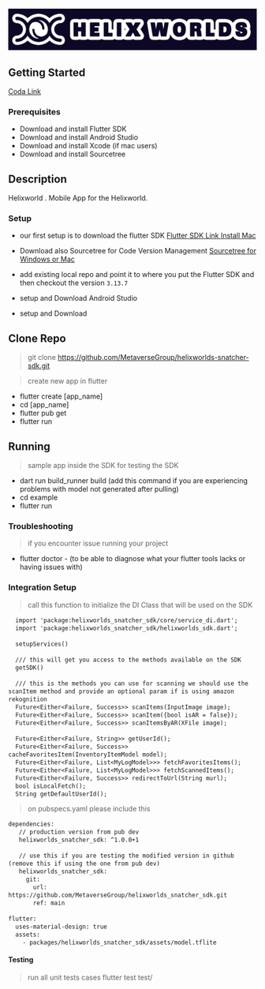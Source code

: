 ![Banner](./banner.png)

## Getting Started
[Coda Link](https://coda.io/d/_dnFTWBVBuj5/Mobile-Development-Flutter_suZvc)


### Prerequisites
* Download and install Flutter SDK
* Download and install Android Studio
* Download and install Xcode (if mac users)
* Download and install Sourcetree


## Description
Helixworld . Mobile App for the Helixworld.



### Setup 

* our first setup is to download the flutter SDK
[Flutter SDK Link Install Mac](https://docs.flutter.dev/get-started/install/macos)

* Download also Sourcetree for Code Version Management
[Sourcetree for Windows or Mac](https://www.sourcetreeapp.com/)

* add existing local repo and point it to where you put the Flutter SDK and then checkout the version `3.13.7`
* setup and Download Android Studio
* setup and Download

## Clone Repo
> git clone https://github.com/MetaverseGroup/helixworlds-snatcher-sdk.git

> create new app in flutter
* flutter create [app_name]
* cd [app_name]
* flutter pub get
* flutter run 


## Running
> sample app inside the SDK for testing the SDK
* dart run build_runner build (add this command if you are experiencing problems with model not generated after pulling)
* cd example
* flutter run 


### Troubleshooting
> if you encounter issue running your project 
* flutter doctor - (to be able to diagnose what your flutter tools lacks or having issues with)


### Integration Setup
> call this function to initialize the DI Class that will be used on the SDK
```
  import 'package:helixworlds_snatcher_sdk/core/service_di.dart';
  import 'package:helixworlds_snatcher_sdk/helixworlds_sdk.dart';

  setupServices()

  /// this will get you access to the methods available on the SDK 
  getSDK()

  /// this is the methods you can use for scanning we should use the scanItem method and provide an optional param if is using amazon rekognition
  Future<Either<Failure, Success>> scanItems(InputImage image);
  Future<Either<Failure, Success>> scanItem({bool isAR = false});
  Future<Either<Failure, Success>> scanItemsByAR(XFile image);

  Future<Either<Failure, String>> getUserId();
  Future<Either<Failure, Success>> cacheFavoritesItem(InventoryItemModel model);
  Future<Either<Failure, List<MyLogModel>>> fetchFavoritesItems();
  Future<Either<Failure, List<MyLogModel>>> fetchScannedItems();
  Future<Either<Failure, Success>> redirectToUrl(String murl); 
  bool isLocalFetch();
  String getDefaultUserId();

```


> on pubspecs.yaml please include this 
```
dependencies:
   // production version from pub dev
   helixworlds_snatcher_sdk: ^1.0.0+1

   // use this if you are testing the modified version in github (remove this if using the one from pub dev)
   helixworlds_snatcher_sdk:
     git:
       url: https://github.com/MetaverseGroup/helixworlds_snatcher_sdk.git 
       ref: main

flutter:
  uses-material-design: true
  assets:
    - packages/helixworlds_snatcher_sdk/assets/model.tflite

```

#### Testing
> run all unit tests cases
flutter test test/ 







